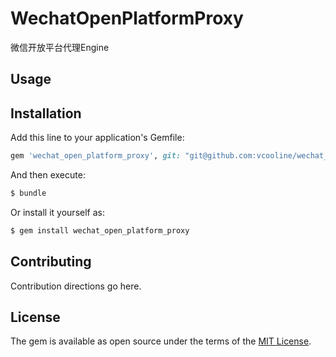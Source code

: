 # WechatOpenPlatformProxy
微信开放平台代理Engine

## Usage

## Installation
Add this line to your application's Gemfile:

```ruby
gem 'wechat_open_platform_proxy', git: "git@github.com:vcooline/wechat_open_platform_proxy.git", branch: "master"
```

And then execute:
```bash
$ bundle
```

Or install it yourself as:
```bash
$ gem install wechat_open_platform_proxy
```

## Contributing
Contribution directions go here.

## License
The gem is available as open source under the terms of the [MIT License](https://opensource.org/licenses/MIT).
